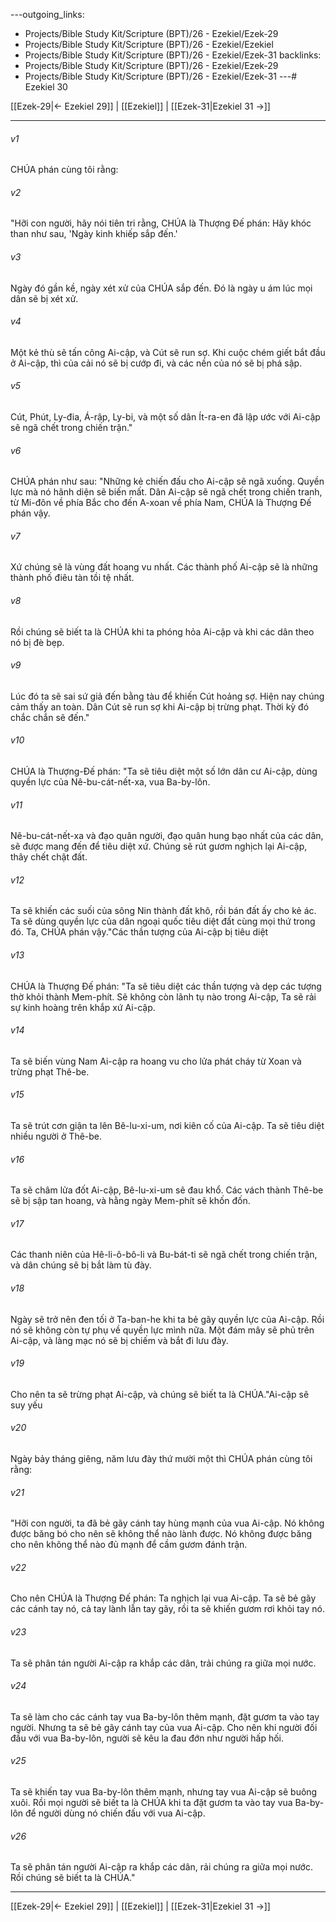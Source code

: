 ---outgoing_links:
  - Projects/Bible Study Kit/Scripture (BPT)/26 - Ezekiel/Ezek-29
  - Projects/Bible Study Kit/Scripture (BPT)/26 - Ezekiel/Ezekiel
  - Projects/Bible Study Kit/Scripture (BPT)/26 - Ezekiel/Ezek-31
backlinks:
  - Projects/Bible Study Kit/Scripture (BPT)/26 - Ezekiel/Ezek-29
  - Projects/Bible Study Kit/Scripture (BPT)/26 - Ezekiel/Ezek-31
---# Ezekiel 30

[[Ezek-29|← Ezekiel 29]] | [[Ezekiel]] | [[Ezek-31|Ezekiel 31 →]]
***



###### v1 
CHÚA phán cùng tôi rằng: 

###### v2 
"Hỡi con người, hãy nói tiên tri rằng, CHÚA là Thượng Đế phán: Hãy khóc than như sau, 'Ngày kinh khiếp sắp đến.' 

###### v3 
Ngày đó gần kề, ngày xét xử của CHÚA sắp đến. Đó là ngày u ám lúc mọi dân sẽ bị xét xử. 

###### v4 
Một kẻ thù sẽ tấn công Ai-cập, và Cút sẽ run sợ. Khi cuộc chém giết bắt đầu ở Ai-cập, thì của cải nó sẽ bị cướp đi, và các nền của nó sẽ bị phá sập. 

###### v5 
Cút, Phút, Ly-đia, Á-rập, Ly-bi, và một số dân Ít-ra-en đã lập ước với Ai-cập sẽ ngã chết trong chiến trận." 

###### v6 
CHÚA phán như sau: "Những kẻ chiến đấu cho Ai-cập sẽ ngã xuống. Quyền lực mà nó hãnh diện sẽ biến mất. Dân Ai-cập sẽ ngã chết trong chiến tranh, từ Mi-đôn về phía Bắc cho đến A-xoan về phía Nam, CHÚA là Thượng Đế phán vậy. 

###### v7 
Xứ chúng sẽ là vùng đất hoang vu nhất. Các thành phố Ai-cập sẽ là những thành phố điêu tàn tồi tệ nhất. 

###### v8 
Rồi chúng sẽ biết ta là CHÚA khi ta phóng hỏa Ai-cập và khi các dân theo nó bị đè bẹp. 

###### v9 
Lúc đó ta sẽ sai sứ giả đến bằng tàu để khiến Cút hoảng sợ. Hiện nay chúng cảm thấy an toàn. Dân Cút sẽ run sợ khi Ai-cập bị trừng phạt. Thời kỳ đó chắc chắn sẽ đến." 

###### v10 
CHÚA là Thượng-Đế phán: "Ta sẽ tiêu diệt một số lớn dân cư Ai-cập, dùng quyền lực của Nê-bu-cát-nết-xa, vua Ba-by-lôn. 

###### v11 
Nê-bu-cát-nết-xa và đạo quân người, đạo quân hung bạo nhất của các dân, sẽ được mang đến để tiêu diệt xứ. Chúng sẽ rút gươm nghịch lại Ai-cập, thây chết chật đất. 

###### v12 
Ta sẽ khiến các suối của sông Nin thành đất khô, rồi bán đất ấy cho kẻ ác. Ta sẽ dùng quyền lực của dân ngoại quốc tiêu diệt đất cùng mọi thứ trong đó. Ta, CHÚA phán vậy."Các thần tượng của Ai-cập bị tiêu diệt 

###### v13 
CHÚA là Thượng Đế phán: "Ta sẽ tiêu diệt các thần tượng và dẹp các tượng thờ khỏi thành Mem-phít. Sẽ không còn lãnh tụ nào trong Ai-cập, Ta sẽ rải sự kinh hoàng trên khắp xứ Ai-cập. 

###### v14 
Ta sẽ biến vùng Nam Ai-cập ra hoang vu cho lửa phát cháy từ Xoan và trừng phạt Thê-be. 

###### v15 
Ta sẽ trút cơn giận ta lên Bê-lu-xi-um, nơi kiên cố của Ai-cập. Ta sẽ tiêu diệt nhiều người ở Thê-be. 

###### v16 
Ta sẽ châm lửa đốt Ai-cập, Bê-lu-xi-um sẽ đau khổ. Các vách thành Thê-be sẽ bị sập tan hoang, và hằng ngày Mem-phít sẽ khốn đốn. 

###### v17 
Các thanh niên của Hê-li-ô-bô-li và Bu-bát-ti sẽ ngã chết trong chiến trận, và dân chúng sẽ bị bắt làm tù đày. 

###### v18 
Ngày sẽ trở nên đen tối ở Ta-ban-he khi ta bẻ gãy quyền lực của Ai-cập. Rồi nó sẽ không còn tự phụ về quyền lực mình nữa. Một đám mây sẽ phủ trên Ai-cập, và làng mạc nó sẽ bị chiếm và bắt đi lưu đày. 

###### v19 
Cho nên ta sẽ trừng phạt Ai-cập, và chúng sẽ biết ta là CHÚA."Ai-cập sẽ suy yếu 

###### v20 
Ngày bảy tháng giêng, năm lưu đày thứ mười một thì CHÚA phán cùng tôi rằng: 

###### v21 
"Hỡi con người, ta đã bẻ gãy cánh tay hùng mạnh của vua Ai-cập. Nó không được băng bó cho nên sẽ không thể nào lành được. Nó không được băng cho nên không thể nào đủ mạnh để cầm gươm đánh trận. 

###### v22 
Cho nên CHÚA là Thượng Đế phán: Ta nghịch lại vua Ai-cập. Ta sẽ bẻ gãy các cánh tay nó, cả tay lành lẫn tay gãy, rồi ta sẽ khiến gươm rơi khỏi tay nó. 

###### v23 
Ta sẽ phân tán người Ai-cập ra khắp các dân, trải chúng ra giữa mọi nước. 

###### v24 
Ta sẽ làm cho các cánh tay vua Ba-by-lôn thêm mạnh, đặt gươm ta vào tay người. Nhưng ta sẽ bẻ gãy cánh tay của vua Ai-cập. Cho nên khi người đối đầu với vua Ba-by-lôn, người sẽ kêu la đau đớn như người hấp hối. 

###### v25 
Ta sẽ khiến tay vua Ba-by-lôn thêm mạnh, nhưng tay vua Ai-cập sẽ buông xuôi. Rồi mọi người sẽ biết ta là CHÚA khi ta đặt gươm ta vào tay vua Ba-by-lôn để người dùng nó chiến đấu với vua Ai-cập. 

###### v26 
Ta sẽ phân tán người Ai-cập ra khắp các dân, rải chúng ra giữa mọi nước. Rồi chúng sẽ biết ta là CHÚA."

***
[[Ezek-29|← Ezekiel 29]] | [[Ezekiel]] | [[Ezek-31|Ezekiel 31 →]]
